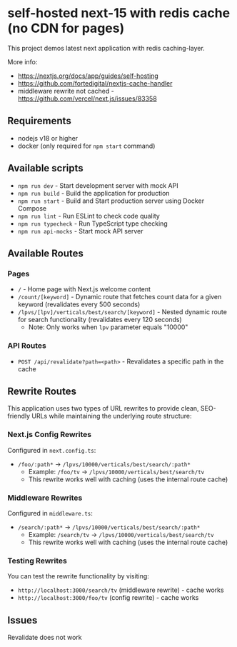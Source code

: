 # self-hosted next-15 with redis cache (no CDN for pages)

This project demos latest next application with redis caching-layer.

More info:
- https://nextjs.org/docs/app/guides/self-hosting
- https://github.com/fortedigital/nextjs-cache-handler
- middleware rewrite not cached - https://github.com/vercel/next.js/issues/83358

## Requirements

- nodejs v18 or higher
- docker (only required for `npm start` command)

## Available scripts

- `npm run dev` - Start development server with mock API
- `npm run build` - Build the application for production
- `npm run start` - Build and Start production server using Docker Compose
- `npm run lint` - Run ESLint to check code quality
- `npm run typecheck` - Run TypeScript type checking
- `npm run api-mocks` - Start mock API server

## Available Routes

### Pages
- `/` - Home page with Next.js welcome content
- `/count/[keyword]` - Dynamic route that fetches count data for a given keyword (revalidates every 500 seconds)
- `/lpvs/[lpv]/verticals/best/search/[keyword]` - Nested dynamic route for search functionality (revalidates every 120 seconds)
  - Note: Only works when `lpv` parameter equals "10000"

### API Routes
- `POST /api/revalidate?path=<path>` - Revalidates a specific path in the cache

## Rewrite Routes

This application uses two types of URL rewrites to provide clean, SEO-friendly URLs while maintaining the underlying route structure:

### Next.js Config Rewrites
Configured in `next.config.ts`:

- `/foo/:path*` → `/lpvs/10000/verticals/best/search/:path*`
  - Example: `/foo/tv` → `/lpvs/10000/verticals/best/search/tv`
  - This rewrite works well with caching (uses the internal route cache)

### Middleware Rewrites
Configured in `middleware.ts`:

- `/search/:path*` → `/lpvs/10000/verticals/best/search/:path*`
  - Example: `/search/tv` → `/lpvs/10000/verticals/best/search/tv`
  - This rewrite works well with caching (uses the internal route cache)

### Testing Rewrites

You can test the rewrite functionality by visiting:
- `http://localhost:3000/search/tv` (middleware rewrite) - cache works
- `http://localhost:3000/foo/tv` (config rewrite) - cache works

## Issues

Revalidate does not work